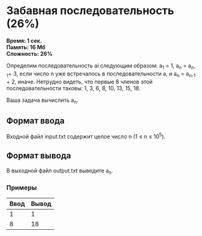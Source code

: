<h1 class="title">Забавная последовательность (26%)</h1>
<p><b>Время: 1 сек.<br>Память: 16 Мб<br>Сложность: 26%</b></p>
<p>Определим последовательность ai следующим образом: a<sub>1</sub> = 1, a<sub>n</sub> = a<sub>n-1</sub>+ 3, если число n уже встречалось в последовательности a, и a<sub>n</sub> = a<sub>n-1</sub> + 2, иначе. Нетрудно видеть, что первые 8 членов этой последовательности таковы: 1, 3, 6, 8, 10, 13, 15, 18.</p>
<p>Ваша задача вычислить a<sub>n</sub>.</p>
<h2>Формат ввода</h2>
<p>Входной файл input.txt содержит целое число n (1 ≤ n ≤ 10<sup>5</sup>).</p>
<h2>Формат вывода</h2>
<p>В выходной файл output.txt выведите a<sub>n</sub>.</p>
<h3>Примеры</h3>
<table class="sample-tests">
  <thead>
     <tr>
        <th>Ввод</th>
        <th>Вывод</th>
     </tr>
  </thead>
  <tbody>
     <tr>
        <td>1</td>
        <td>1</td>
     </tr>
     <tr>
         <td>8</td>
         <td>18</td>
     </tr>
  </tbody>
</table>